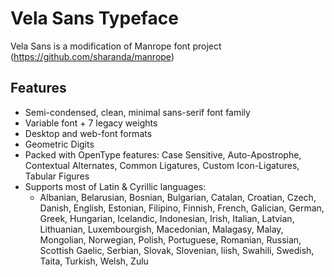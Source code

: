 # Vela Sans Typeface
Vela Sans is a modification of Manrope font project (https://github.com/sharanda/manrope)

## Features
- Semi-condensed, clean, minimal sans-serif font family
- Variable font + 7 legacy weights
- Desktop and web-font formats
- Geometric Digits
- Packed with OpenType features: Case Sensitive, Auto-Apostrophe, Contextual Alternates, Common Ligatures, Custom Icon-Ligatures, Tabular Figures
- Supports most of Latin & Cyrillic languages:
	- Albanian, Belarusian, Bosnian, Bulgarian, Catalan, Croatian, Czech, Danish, English, Estonian, Filipino, Finnish, French, Galician, German, Greek, Hungarian, Icelandic, Indonesian, Irish, Italian, Latvian, Lithuanian, Luxembourgish, Macedonian, Malagasy, Malay, Mongolian, Norwegian, Polish, Portuguese, Romanian, Russian, Scottish Gaelic, Serbian, Slovak, Slovenian, liish, Swahili, Swedish, Taita, Turkish, Welsh, Zulu

